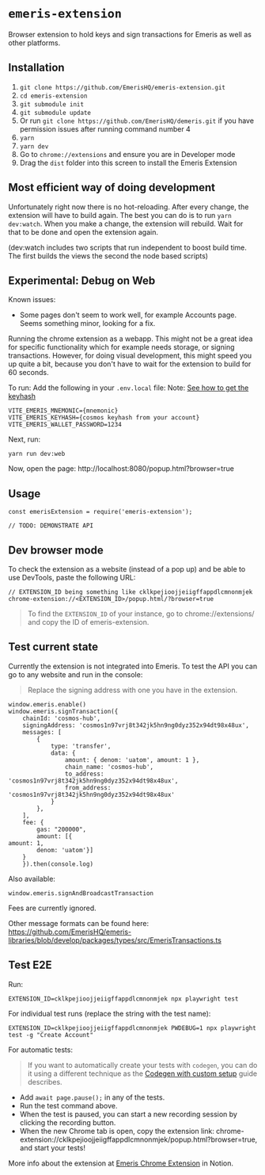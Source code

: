 # `emeris-extension`

Browser extension to hold keys and sign transactions for Emeris as well as other platforms.

## Installation

1. `git clone https://github.com/EmerisHQ/emeris-extension.git`
2. `cd emeris-extension`
3. `git submodule init`
4. `git submodule update`
5. Or run `git clone https://github.com/EmerisHQ/demeris.git` if you have permission issues after running command number 4
6. `yarn`
7. `yarn dev`
8. Go to `chrome://extensions` and ensure you are in Developer mode
9. Drag the `dist` folder into this screen to install the Emeris Extension

## Most efficient way of doing development

Unfortunately right now there is no hot-reloading. After every change, the extension will have to build again.
The best you can do is to run `yarn dev:watch`.
When you make a change, the extension will rebuild. Wait for that to be done and open the extension again.

(dev:watch includes two scripts that run independent to boost build time. The first builds the views the second the node based scripts)

## Experimental: Debug on Web

Known issues:

- Some pages don't seem to work well, for example Accounts page. Seems something minor, looking for a fix.

Running the chrome extension as a webapp.
This might not be a great idea for specific functionality which for example needs storage, or signing transactions.
However, for doing visual development, this might speed you up quite a bit, because you don't have to wait for the extension to build for 60 seconds.

To run:
Add the following in your `.env.local` file:
Note: [See how to get the keyhash](https://www.notion.so/allinbits/How-do-Key-Hashes-work-284f9b77ef4b4a47992d5aa392e909a6)

```
VITE_EMERIS_MNEMONIC={mnemonic}
VITE_EMERIS_KEYHASH={cosmos keyhash from your account}
VITE_EMERIS_WALLET_PASSWORD=1234
```

Next, run:

```
yarn run dev:web
```

Now, open the page: http://localhost:8080/popup.html?browser=true

## Usage

```
const emerisExtension = require('emeris-extension');

// TODO: DEMONSTRATE API
```

## Dev browser mode

To check the extension as a website (instead of a pop up) and be able to use DevTools, paste the following URL:

```
// EXTENSION_ID being something like cklkpejioojjeiigffappdlcmnonmjek
chrome-extension://<EXTENSION_ID>/popup.html/?browser=true
```

> To find the `EXTENSION_ID` of your instance, go to chrome://extensions/ and copy the ID of emeris-extension.

## Test current state

Currently the extension is not integrated into Emeris. To test the API you can go to any website and run in the console:

> Replace the signing address with one you have in the extension.

```
window.emeris.enable()
window.emeris.signTransaction({
    chainId: 'cosmos-hub',
    signingAddress: 'cosmos1n97vrj8t342jk5hn9ng0dyz352x94dt98x48ux',
    messages: [
        {
            type: 'transfer',
            data: {
                amount: { denom: 'uatom', amount: 1 },
                chain_name: 'cosmos-hub',
                to_address: 'cosmos1n97vrj8t342jk5hn9ng0dyz352x94dt98x48ux',
                from_address: 'cosmos1n97vrj8t342jk5hn9ng0dyz352x94dt98x48ux'
            }
        },
    ],
    fee: {
        gas: "200000",
        amount: [{
amount: 1,
        denom: 'uatom'}]
    }
    }).then(console.log)
```

Also available:

```
window.emeris.signAndBroadcastTransaction
```

Fees are currently ignored.

Other message formats can be found here: https://github.com/EmerisHQ/emeris-libraries/blob/develop/packages/types/src/EmerisTransactions.ts

## Test E2E

Run:

`EXTENSION_ID=cklkpejioojjeiigffappdlcmnonmjek npx playwright test`

For individual test runs (replace the string with the test name):

`EXTENSION_ID=cklkpejioojjeiigffappdlcmnonmjek PWDEBUG=1 npx playwright test -g "Create Account"`

For automatic tests:

> If you want to automatically create your tests with `codegen`, you can do it using a different technique as the [Codegen with custom setup](https://playwright.dev/docs/cli#codegen-with-custom-set) guide describes.

- Add `await page.pause();` in any of the tests.
- Run the test command above.
- When the test is paused, you can start a new recording session by clicking the recording button.
- When the new Chrome tab is open, copy the extension link: chrome-extension://cklkpejioojjeiigffappdlcmnonmjek/popup.html?browser=true, and start your tests!

More info about the extension at [Emeris Chrome Extension](https://www.notion.so/allinbits/Emeris-Chrome-Extension-3ad6786c10a64decb033e6df9a99113f) in Notion.
